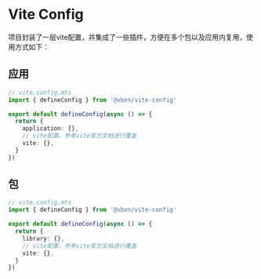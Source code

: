 # Vite Config

项目封装了一层vite配置，并集成了一些插件，方便在多个包以及应用内复用，使用方式如下：

## 应用

```ts
// vite.config.mts
import { defineConfig } from '@vben/vite-config'

export default defineConfig(async () => {
  return {
    application: {},
    // vite配置，参考vite官方文档进行覆盖
    vite: {},
  }
})
```

## 包

```ts
// vite.config.mts
import { defineConfig } from '@vben/vite-config'

export default defineConfig(async () => {
  return {
    library: {},
    // vite配置，参考vite官方文档进行覆盖
    vite: {},
  }
})
```
